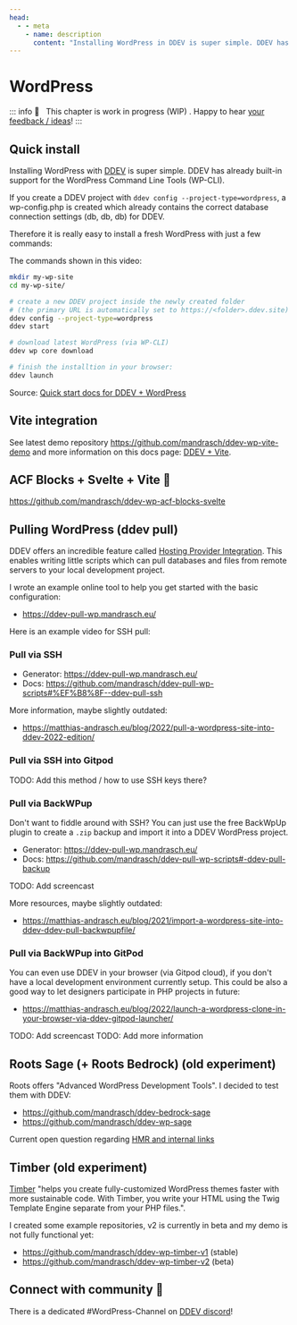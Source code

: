 ```yaml
---
head:
  - - meta
    - name: description
      content: "Installing WordPress in DDEV is super simple. DDEV has already built-in support for the WordPress Command Line Tools (WP-CLI),therefore you can just download WordPress and install it locally:"
---
```


# WordPress

::: info
🚧 &nbsp; This chapter is work in progress (WIP) . Happy to hear [your feedback / ideas](https://github.com/mandrasch/my-ddev-lab/issues)!
:::

## Quick install

Installing WordPress with [DDEV](https://ddev.readthedocs.io/en/stable/) is super simple. DDEV has already built-in support for the WordPress Command Line Tools (WP-CLI).

If you create a DDEV project with `ddev config --project-type=wordpress`, a wp-config.php is created which already contains the correct database connection settings (db, db, db) for DDEV.

Therefore it is really easy to install a fresh WordPress with just a few commands:

<TwoClickYoutubePrivacy videoId="Cn72ix44ex4" />

The commands shown in this video:

```bash
mkdir my-wp-site
cd my-wp-site/

# create a new DDEV project inside the newly created folder
# (the primary URL is automatically set to https://<folder>.ddev.site)
ddev config --project-type=wordpress
ddev start

# download latest WordPress (via WP-CLI)
ddev wp core download

# finish the installtion in your browser:
ddev launch
```

Source: [Quick start docs for DDEV + WordPress](https://ddev.readthedocs.io/en/stable/users/cli-usage/#command-line-setup-example-using-wp-cli)

## Vite integration

See latest demo repository https://github.com/mandrasch/ddev-wp-vite-demo and more information on this docs page: [DDEV + Vite](../nodejs-tools/vite.html).

## ACF Blocks + Svelte + Vite 🧡

https://github.com/mandrasch/ddev-wp-acf-blocks-svelte

## Pulling WordPress (ddev pull)

DDEV offers an incredible feature called [Hosting Provider Integration](https://ddev.readthedocs.io/en/stable/users/providers/provider-introduction/). This enables writing little scripts which can pull databases and files from remote servers to your local development project.

I wrote an example online tool to help you get started with the basic configuration:

- https://ddev-pull-wp.mandrasch.eu/

Here is an example video for SSH pull:

<TwoClickYoutubePrivacy videoId="lEGL65H-hts" />

### Pull via SSH

- Generator: https://ddev-pull-wp.mandrasch.eu/
- Docs: https://github.com/mandrasch/ddev-pull-wp-scripts#%EF%B8%8F--ddev-pull-ssh

More information, maybe slightly outdated:

- https://matthias-andrasch.eu/blog/2022/pull-a-wordpress-site-into-ddev-2022-edition/

### Pull via SSH into Gitpod

TODO: Add this method / how to use SSH keys there?

### Pull via BackWPup

Don't want to fiddle around with SSH? You can just use the free BackWpUp plugin to create a `.zip` backup and import it into a DDEV WordPress project.

- Generator: https://ddev-pull-wp.mandrasch.eu/
- Docs: https://github.com/mandrasch/ddev-pull-wp-scripts#-ddev-pull-backup

TODO: Add screencast

More resources, maybe slightly outdated:

- https://matthias-andrasch.eu/blog/2021/import-a-wordpress-site-into-ddev-ddev-pull-backwpupfile/

### Pull via BackWPup into GitPod

You can even use DDEV in your browser (via Gitpod cloud), if you don't have a local development environment currently setup. This could be also a good way to let designers participate in PHP projects in future:

- https://matthias-andrasch.eu/blog/2022/launch-a-wordpress-clone-in-your-browser-via-ddev-gitpod-launcher/

TODO: Add screencast
TODO: Add more information

## Roots Sage (+ Roots Bedrock) (old experiment)

Roots offers "Advanced WordPress Development Tools". I decided to test them with DDEV:

- https://github.com/mandrasch/ddev-bedrock-sage
- https://github.com/mandrasch/ddev-wp-sage

Current open question regarding [HMR and internal links](https://discourse.roots.io/t/should-links-be-replaced-with-port-3000-as-well-in-dev-mode-hmr-ddev/24026)

## Timber (old experiment)

[Timber](https://upstatement.com/timber/) "helps you create fully-customized WordPress themes faster with more sustainable code. With Timber, you write your HTML using the Twig Template Engine separate from your PHP files.".

I created some example repositories, v2 is currently in beta and my demo is not fully functional yet:

- https://github.com/mandrasch/ddev-wp-timber-v1 (stable)
- https://github.com/mandrasch/ddev-wp-timber-v2 (beta)

## Connect with community 🤗

There is a dedicated #WordPress-Channel on [DDEV discord](https://discord.gg/hCZFfAMc5k)!
